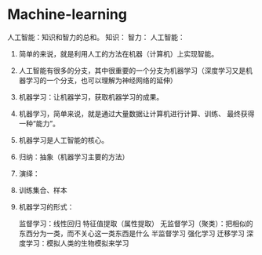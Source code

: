# Machine-learning
人工智能：知识和智力的总和。
知识：
智力：
人工智能：
1. 简单的来说，就是利用人工的方法在机器（计算机）上实现智能。
2. 人工智能有很多的分支，其中很重要的一个分支为机器学习（深度学习又是机器学习的一个分支，也可以理解为神经网络的延伸）
3. 机器学习：让机器学习，获取机器学习的成果。
4. 机器学习，简单来说，就是通过大量数据让计算机进行计算、训练、
最终获得一种“能力”。
5. 机器学习是人工智能的核心。
6. 归纳：抽象（机器学习主要的方法）
7. 演绎：
8. 训练集合、样本
9. 机器学习的形式：

	监督学习：线性回归
	特征值提取（属性提取）
	无监督学习（聚类）：把相似的东西分为一类，而不关心这一类东西是什么
	半监督学习
	强化学习
	迁移学习
	深度学习：模拟人类的生物模拟来学习
